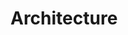 # Architecture

[](./_model.png)
[](./architectures.png)
[](./cluster.png)
[](./es-cqrs.png)
[](./rdbns-types.png)
[](./timeseries.png)
